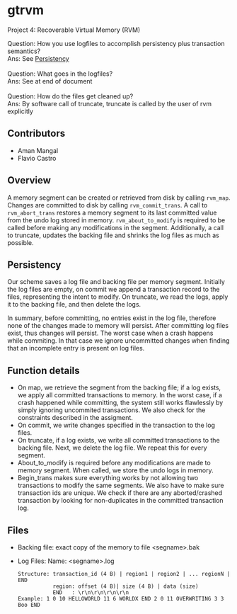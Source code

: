# gtrvm
Project 4: Recoverable Virtual Memory (RVM)

Question: How you use logfiles to accomplish persistency plus transaction semantics? <br/>
Ans: See [Persistency](#persistency) <br/>
<br/>
Question: What goes in the logfiles? <br/>
Ans: See at end of document <br/>
<br/>
Question: How do the files get cleaned up? <br/>
Ans: By software call of truncate, truncate is called by the user of rvm explicitly <br/>

Contributors
------------
* Aman Mangal
* Flavio Castro

Overview
--------
A memory segment can be created or retrieved from disk by calling `rvm_map`. Changes are committed to disk by calling `rvm_commit_trans`. A call to `rvm_abort_trans` restores a memory segment to its last committed value from the undo log stored in memory. `rvm_about_to_modify` is required to be called before making any modifications in the segment. Additionally, a call to truncate, updates the backing file and shrinks the log files as much as possible.

Persistency
-----------
Our scheme saves a log file and backing file per memory segment. Initially the log files are empty, on commit we append a transaction record to the files, representing the intent to modify. On truncate, we read the logs, apply it to the backing file, and then delete the logs.

In summary, before committing, no entries exist in the log file, therefore none of the changes made to memory will persist. After committing log files exist, thus changes will persist. The worst case when a crash happens while commiting. In that case we ignore uncommitted changes when finding that an incomplete entry is present on log files.

Function details
----------------
* On map, we retrieve the segment from the backing file; if a log exists, we apply all committed transactions to memory. In the worst case, if a crash happened while committing, the system still works flawlessly by simply ignoring uncommited transactions. We also check for the constraints described in the assigment.
* On commit, we write changes specified in the transaction to the log files.
* On truncate, if a log exists, we write all committed transactions to the backing file. Next, we delete the log file. We repeat this for every segment.
* About_to_modify is required before any modifications are made to memory segment. When called, we store the undo logs in memory.
* Begin_trans makes sure everything works by not allowing two transactions to modify the same segments. We also have to make sure transaction ids are unique. We check if there are any aborted/crashed transaction by looking for non-duplicates in the committed transaction log.

Files
-----
* Backing file: exact copy of the memory to file &lt;segname&gt;.bak
* Log Files: Name: &lt;segname&gt;.log <br/>


  ```
  Structure: transaction_id (4 B) | region1 | region2 | ... regionN | END
             region: offset (4 B)| size (4 B) | data (size)
             END   : \r\n\r\n\r\n\r\n
  Example: 1 0 10 HELLOWORLD 11 6 WORLDX END 2 0 11 OVERWRITING 3 3 Boo END
  ```
